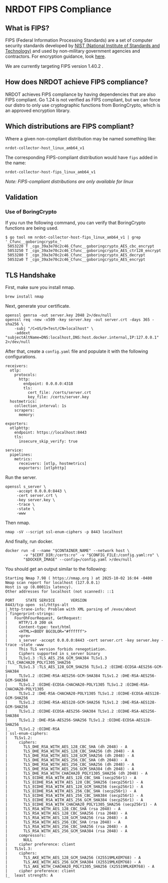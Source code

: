 # NRDOT FIPS Compliance

## What is FIPS?

FIPS (Federal Information Processing Standards) are a set of computer security standards developed by [NIST (National Institute of Standards and Technology)](https://csrc.nist.gov/projects/cryptographic-module-validation-program/certificate/4953) and used by non-military government agencies and contractors. For encryption guidance, look [here](https://newrelic.atlassian.net/wiki/spaces/STAN/pages/3500179508/Encryption+-+New+FY25).

We are currently targeting FIPS version 1.40.2 .

## How does NRDOT achieve FIPS compliance?

NRDOT achieves FIPS compliance by having dependencies that are also FIPS compliant.
Go 1.24 is not verified as FIPS compliant, but we can force our distro to only use cryptographic functions from BoringCrypto, which is an approved encryption library.

## Which distributions are FIPS compliant?

Where a given non-compliant distribution may be named something like:

```
nrdot-collector-host_linux_amb64_v1
```

The corresponding FIPS-compliant distribution would have `fips` added in the name:

```
nrdot-collector-host-fips_linux_amb64_v1
```

_Note: FIPS-compliant distributions are only available for linux_

## Validation

### Use of BoringCrypto

If you run the following command, you can verify that BoringCrypto functions are being used.


```
$ go tool nm nrdot-collector-host-fips_linux_amb64_v1 | grep '_Cfunc__goboringcrypto_'
 5053220 T _cgo_39a3e70c2c46_Cfunc__goboringcrypto_AES_cbc_encrypt
 5053250 T _cgo_39a3e70c2c46_Cfunc__goboringcrypto_AES_ctr128_encrypt
 5053280 T _cgo_39a3e70c2c46_Cfunc__goboringcrypto_AES_decrypt
 50532a0 T _cgo_39a3e70c2c46_Cfunc__goboringcrypto_AES_encrypt
```
## TLS Handshake
First, make sure you install nmap. 

```
brew install nmap
```

Next, generate your certificate.

``` 
openssl genrsa -out server.key 2048 2>/dev/null
openssl req -new -x509 -key server.key -out server.crt -days 365 -sha256 \
    -subj "/C=US/O=Test/CN=localhost" \
    -addext "subjectAltName=DNS:localhost,DNS:host.docker.internal,IP:127.0.0.1" 2>/dev/null
```

After that, create a `config.yaml` file and populate it with the following configurations.

``` 
receivers:
  otlp:
    protocols:
      http:
        endpoint: 0.0.0.0:4318
        tls:
          cert_file: /certs/server.crt
          key_file: /certs/server.key
  hostmetrics:
    collection_interval: 1s
    scrapers:
      memory:

exporters:
  otlphttp:
    endpoint: https://localhost:8443
    tls:
      insecure_skip_verify: true

service:
  pipelines:
    metrics:
      receivers: [otlp, hostmetrics]
      exporters: [otlphttp]
```

Run the server.

``` 
openssl s_server \
     -accept 0.0.0.0:8443 \
     -cert server.crt \
     -key server.key \
     -trace \
     -state \
     -www
```

Then nmap.

``` 
nmap -sV --script ssl-enum-ciphers -p 8443 localhost
```

And finally, run docker.

``` 
docker run -d --name "$CONTAINER_NAME" --network host \
        -v "$CERT_DIR:/certs:ro" -v "$CONFIG_FILE:/config.yaml:ro" \
        "$DOCKER_IMAGE" --config=/config.yaml >/dev/null
```

You should get an output similar to the following: 

```
Starting Nmap 7.98 ( https://nmap.org ) at 2025-10-02 16:04 -0400
Nmap scan report for localhost (127.0.0.1)
Host is up (0.00011s latency).
Other addresses for localhost (not scanned): ::1

PORT     STATE SERVICE       VERSION
8443/tcp open  ssl/https-alt
|_http-trane-info: Problem with XML parsing of /evox/about
| fingerprint-strings:
|   FourOhFourRequest, GetRequest:
|     HTTP/1.0 200 ok
|     Content-type: text/html
|     <HTML><BODY BGCOLOR="#ffffff">
|     <pre>
|     s_server -accept 0.0.0.0:8443 -cert server.crt -key server.key -trace -state -www
|     This TLS version forbids renegotiation.
|     Ciphers supported in s_server binary
|     TLSv1.3 :TLS_AES_256_GCM_SHA384 TLSv1.3 :TLS_CHACHA20_POLY1305_SHA256
|     TLSv1.3 :TLS_AES_128_GCM_SHA256 TLSv1.2 :ECDHE-ECDSA-AES256-GCM-SHA384
|     TLSv1.2 :ECDHE-RSA-AES256-GCM-SHA384 TLSv1.2 :DHE-RSA-AES256-GCM-SHA384
|     TLSv1.2 :ECDHE-ECDSA-CHACHA20-POLY1305 TLSv1.2 :ECDHE-RSA-CHACHA20-POLY1305
|     TLSv1.2 :DHE-RSA-CHACHA20-POLY1305 TLSv1.2 :ECDHE-ECDSA-AES128-GCM-SHA256
|     TLSv1.2 :ECDHE-RSA-AES128-GCM-SHA256 TLSv1.2 :DHE-RSA-AES128-GCM-SHA256
|     TLSv1.2 :ECDHE-ECDSA-AES256-SHA384 TLSv1.2 :ECDHE-RSA-AES256-SHA384
|     TLSv1.2 :DHE-RSA-AES256-SHA256 TLSv1.2 :ECDHE-ECDSA-AES128-SHA256
|_    TLSv1.2 :ECDHE-RSA
| ssl-enum-ciphers:
|   TLSv1.2:
|     ciphers:
|       TLS_DHE_RSA_WITH_AES_128_CBC_SHA (dh 2048) - A
|       TLS_DHE_RSA_WITH_AES_128_CBC_SHA256 (dh 2048) - A
|       TLS_DHE_RSA_WITH_AES_128_GCM_SHA256 (dh 2048) - A
|       TLS_DHE_RSA_WITH_AES_256_CBC_SHA (dh 2048) - A
|       TLS_DHE_RSA_WITH_AES_256_CBC_SHA256 (dh 2048) - A
|       TLS_DHE_RSA_WITH_AES_256_GCM_SHA384 (dh 2048) - A
|       TLS_DHE_RSA_WITH_CHACHA20_POLY1305_SHA256 (dh 2048) - A
|       TLS_ECDHE_RSA_WITH_AES_128_CBC_SHA (secp256r1) - A
|       TLS_ECDHE_RSA_WITH_AES_128_CBC_SHA256 (secp256r1) - A
|       TLS_ECDHE_RSA_WITH_AES_128_GCM_SHA256 (secp256r1) - A
|       TLS_ECDHE_RSA_WITH_AES_256_CBC_SHA (secp256r1) - A
|       TLS_ECDHE_RSA_WITH_AES_256_CBC_SHA384 (secp256r1) - A
|       TLS_ECDHE_RSA_WITH_AES_256_GCM_SHA384 (secp256r1) - A
|       TLS_ECDHE_RSA_WITH_CHACHA20_POLY1305_SHA256 (secp256r1) - A
|       TLS_RSA_WITH_AES_128_CBC_SHA (rsa 2048) - A
|       TLS_RSA_WITH_AES_128_CBC_SHA256 (rsa 2048) - A
|       TLS_RSA_WITH_AES_128_GCM_SHA256 (rsa 2048) - A
|       TLS_RSA_WITH_AES_256_CBC_SHA (rsa 2048) - A
|       TLS_RSA_WITH_AES_256_CBC_SHA256 (rsa 2048) - A
|       TLS_RSA_WITH_AES_256_GCM_SHA384 (rsa 2048) - A
|     compressors:
|       NULL
|     cipher preference: client
|   TLSv1.3:
|     ciphers:
|       TLS_AKE_WITH_AES_128_GCM_SHA256 (X25519MLKEM768) - A
|       TLS_AKE_WITH_AES_256_GCM_SHA384 (X25519MLKEM768) - A
|       TLS_AKE_WITH_CHACHA20_POLY1305_SHA256 (X25519MLKEM768) - A
|     cipher preference: client
|_  least strength: A
```